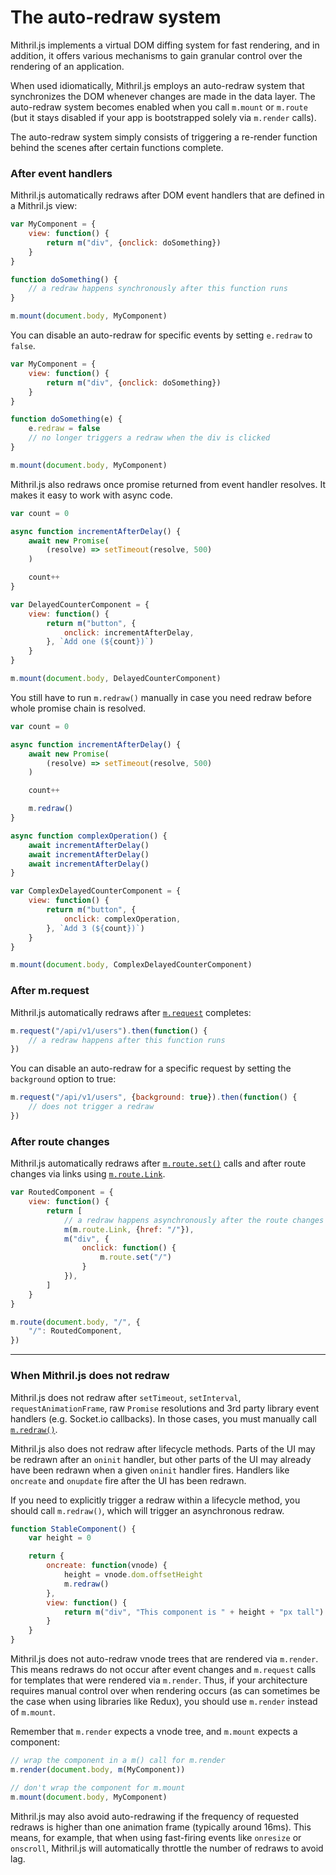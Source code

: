 <!--meta-description
The Mithril.js auto-redraw system re-renders your app after some functions complete. Here, we describe the idiomatic Mithril.js patterns that trigger those redraws.
-->

# The auto-redraw system

Mithril.js implements a virtual DOM diffing system for fast rendering, and in addition, it offers various mechanisms to gain granular control over the rendering of an application.

When used idiomatically, Mithril.js employs an auto-redraw system that synchronizes the DOM whenever changes are made in the data layer. The auto-redraw system becomes enabled when you call `m.mount` or `m.route` (but it stays disabled if your app is bootstrapped solely via `m.render` calls).

The auto-redraw system simply consists of triggering a re-render function behind the scenes after certain functions complete.

### After event handlers

Mithril.js automatically redraws after DOM event handlers that are defined in a Mithril.js view:

```javascript
var MyComponent = {
	view: function() {
		return m("div", {onclick: doSomething})
	}
}

function doSomething() {
	// a redraw happens synchronously after this function runs
}

m.mount(document.body, MyComponent)
```

You can disable an auto-redraw for specific events by setting `e.redraw` to `false`.

```javascript
var MyComponent = {
	view: function() {
		return m("div", {onclick: doSomething})
	}
}

function doSomething(e) {
	e.redraw = false
	// no longer triggers a redraw when the div is clicked
}

m.mount(document.body, MyComponent)
```

Mithril.js also redraws once promise returned from event handler resolves. It makes it easy to work with async code.

```javascript
var count = 0

async function incrementAfterDelay() {
	await new Promise(
		(resolve) => setTimeout(resolve, 500)
	)

	count++
}

var DelayedCounterComponent = {
	view: function() {
		return m("button", {
			onclick: incrementAfterDelay,
		}, `Add one (${count})`)
	}
}

m.mount(document.body, DelayedCounterComponent)
```

You still have to run `m.redraw()` manually in case you need redraw before whole promise chain is resolved.

```javascript
var count = 0

async function incrementAfterDelay() {
	await new Promise(
		(resolve) => setTimeout(resolve, 500)
	)

	count++

	m.redraw()
}

async function complexOperation() {
	await incrementAfterDelay()
	await incrementAfterDelay()
	await incrementAfterDelay()
}

var ComplexDelayedCounterComponent = {
	view: function() {
		return m("button", {
			onclick: complexOperation,
		}, `Add 3 (${count})`)
	}
}

m.mount(document.body, ComplexDelayedCounterComponent)
```

### After m.request

Mithril.js automatically redraws after [`m.request`](request.md) completes:

```javascript
m.request("/api/v1/users").then(function() {
	// a redraw happens after this function runs
})
```

You can disable an auto-redraw for a specific request by setting the `background` option to true:

```javascript
m.request("/api/v1/users", {background: true}).then(function() {
	// does not trigger a redraw
})
```


### After route changes

Mithril.js automatically redraws after [`m.route.set()`](route.md#mrouteset) calls and after route changes via links using [`m.route.Link`](route.md#mroutelink).

```javascript
var RoutedComponent = {
	view: function() {
		return [
			// a redraw happens asynchronously after the route changes
			m(m.route.Link, {href: "/"}),
			m("div", {
				onclick: function() {
					m.route.set("/")
				}
			}),
		]
	}
}

m.route(document.body, "/", {
	"/": RoutedComponent,
})
```

---

### When Mithril.js does not redraw

Mithril.js does not redraw after `setTimeout`, `setInterval`, `requestAnimationFrame`, raw `Promise` resolutions and 3rd party library event handlers (e.g. Socket.io callbacks). In those cases, you must manually call [`m.redraw()`](redraw.md).

Mithril.js also does not redraw after lifecycle methods. Parts of the UI may be redrawn after an `oninit` handler, but other parts of the UI may already have been redrawn when a given `oninit` handler fires. Handlers like `oncreate` and `onupdate` fire after the UI has been redrawn.

If you need to explicitly trigger a redraw within a lifecycle method, you should call `m.redraw()`, which will trigger an asynchronous redraw.

```javascript
function StableComponent() {
	var height = 0

	return {
		oncreate: function(vnode) {
			height = vnode.dom.offsetHeight
			m.redraw()
		},
		view: function() {
			return m("div", "This component is " + height + "px tall")
		}
	}
}
```

Mithril.js does not auto-redraw vnode trees that are rendered via `m.render`. This means redraws do not occur after event changes and `m.request` calls for templates that were rendered via `m.render`. Thus, if your architecture requires manual control over when rendering occurs (as can sometimes be the case when using libraries like Redux), you should use `m.render` instead of `m.mount`.

Remember that `m.render` expects a vnode tree, and `m.mount` expects a component:

```javascript
// wrap the component in a m() call for m.render
m.render(document.body, m(MyComponent))

// don't wrap the component for m.mount
m.mount(document.body, MyComponent)
```

Mithril.js may also avoid auto-redrawing if the frequency of requested redraws is higher than one animation frame (typically around 16ms). This means, for example, that when using fast-firing events like `onresize` or `onscroll`, Mithril.js will automatically throttle the number of redraws to avoid lag.
